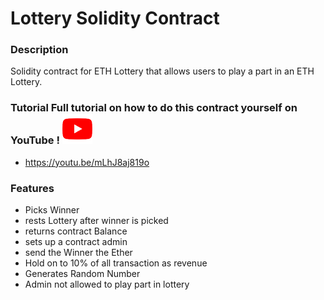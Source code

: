 # Lottery Solidity Contract

### Description 
Solidity contract for ETH Lottery that allows users to play a part in an ETH Lottery.

### Tutorial Full tutorial on how to do this contract yourself on YouTube ! ![Youtube Icon](https://raw.githubusercontent.com/LkingForW/Pictures/main/yt.png)  
- https://youtu.be/mLhJ8aj819o

### Features 
- Picks Winner 
- rests Lottery after winner is picked
- returns contract Balance 
- sets up a contract admin 
- send the Winner the Ether
- Hold on to 10% of all transaction as revenue 
- Generates Random Number
- Admin not allowed to play part in lottery

